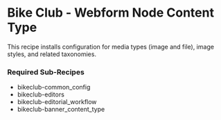 # Bike Club - Webform Node Content Type

This recipe installs configuration for media types (image and file), image styles, and related taxonomies.

### Required Sub-Recipes
  - bikeclub-common_config
  - bikeclub-editors
  - bikeclub-editorial_workflow  
  - bikeclub-banner_content_type

